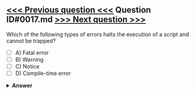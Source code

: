 [<<< Previous question <<<](0016.md)   Question ID#0017.md   [>>> Next question >>>](0018.md)
---

Which of the following types of errors halts the execution of a script and cannot be trapped?

- [ ] A) Fatal error
- [ ] B) Warning
- [ ] C) Notice
- [ ] D) Compile-time error

<details><summary><b>Answer</b></summary>
<p>
  Answer: <strong>A</strong>
</p>
</details>
